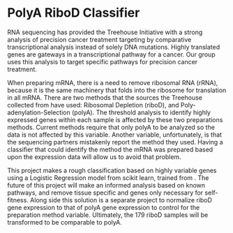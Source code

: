 # PolyA RiboD Classifier

RNA sequencing has provided the Treehouse Initiative with a strong analysis of precision cancer treatment targeting by comparative transcriptional analysis instead of solely DNA mutations. Highly translated genes are gateways in a transcriptional pathway for a cancer. Our group uses this analysis to target specific pathways for precision cancer treatment. 

When preparing mRNA, there is a need to remove ribosomal RNA (rRNA), because it is the same machinery that folds into the ribosome for translation in all mRNA. There are two methods that the sources the Treehouse collected from have used: Ribosomal Depletion (riboD), and Poly-adenylation-Selection (polyA). The threshold analysis to identify highly expressed genes within each sample is affected by these two preparations methods. Current methods require that only polyA to be analyzed so the data is not affected by this variable. Another variable, unfortunately, is that the sequencing partners mistakenly report the method they used. Having a classifier that could identify the method the mRNA was prepared based upon the expression data will allow us to avoid that problem. 

This project makes a rough classification based on highly variable genes using a Logistic Regression model from scikit learn, trained from . The future of this project will make an informed analysis based on known pathways, and remove tissue specific and genes only necessary for self-fitness. Along side this solution is a separate project to normalize riboD gene expression to that of polyA gene expression to control for the preparation method variable. Ultimately, the 179 riboD samples will be transformed to be comparable to polyA.
